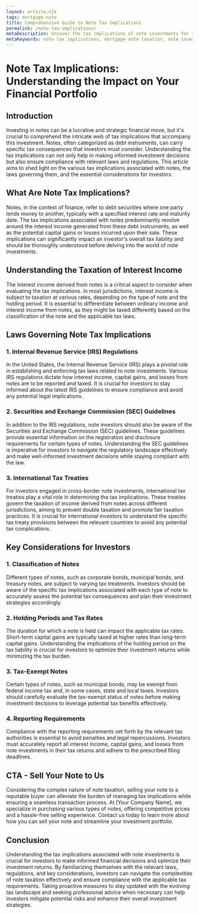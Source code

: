 ```yaml
---
layout: article.njk
tags: mortgage-note
title: Comprehensive Guide to Note Tax Implications
permalink: /note-tax-implications/
metaDescription: Uncover the tax implications of note investments for informed decisions. Grasp interest income, capital gains, and loss implications.
metaKeywords: note tax implications, mortgage note taxation, note investment tax, interest income from notes, capital gains from notes
---
```


# Note Tax Implications: Understanding the Impact on Your Financial Portfolio

## Introduction

Investing in notes can be a lucrative and strategic financial move, but it's crucial to comprehend the intricate web of tax implications that accompany this investment. Notes, often categorized as debt instruments, can carry specific tax consequences that investors must consider. Understanding the tax implications can not only help in making informed investment decisions but also ensure compliance with relevant laws and regulations. This article aims to shed light on the various tax implications associated with notes, the laws governing them, and the essential considerations for investors.

## What Are Note Tax Implications?

Notes, in the context of finance, refer to debt securities where one party lends money to another, typically with a specified interest rate and maturity date. The tax implications associated with notes predominantly revolve around the interest income generated from these debt instruments, as well as the potential capital gains or losses incurred upon their sale. These implications can significantly impact an investor's overall tax liability and should be thoroughly understood before delving into the world of note investments.

## Understanding the Taxation of Interest Income

The interest income derived from notes is a critical aspect to consider when evaluating the tax implications. In most jurisdictions, interest income is subject to taxation at various rates, depending on the type of note and the holding period. It is essential to differentiate between ordinary income and interest income from notes, as they might be taxed differently based on the classification of the note and the applicable tax laws.

## Laws Governing Note Tax Implications

### 1. Internal Revenue Service (IRS) Regulations

In the United States, the Internal Revenue Service (IRS) plays a pivotal role in establishing and enforcing tax laws related to note investments. Various IRS regulations dictate how interest income, capital gains, and losses from notes are to be reported and taxed. It is crucial for investors to stay informed about the latest IRS guidelines to ensure compliance and avoid any potential legal implications.

### 2. Securities and Exchange Commission (SEC) Guidelines

In addition to the IRS regulations, note investors should also be aware of the Securities and Exchange Commission (SEC) guidelines. These guidelines provide essential information on the registration and disclosure requirements for certain types of notes. Understanding the SEC guidelines is imperative for investors to navigate the regulatory landscape effectively and make well-informed investment decisions while staying compliant with the law.

### 3. International Tax Treaties

For investors engaged in cross-border note investments, international tax treaties play a vital role in determining the tax implications. These treaties govern the taxation of income derived from notes across different jurisdictions, aiming to prevent double taxation and promote fair taxation practices. It is crucial for international investors to understand the specific tax treaty provisions between the relevant countries to avoid any potential tax complications.

## Key Considerations for Investors

### 1. Classification of Notes

Different types of notes, such as corporate bonds, municipal bonds, and treasury notes, are subject to varying tax treatments. Investors should be aware of the specific tax implications associated with each type of note to accurately assess the potential tax consequences and plan their investment strategies accordingly.

### 2. Holding Periods and Tax Rates

The duration for which a note is held can impact the applicable tax rates. Short-term capital gains are typically taxed at higher rates than long-term capital gains. Understanding the implications of the holding period on the tax liability is crucial for investors to optimize their investment returns while minimizing the tax burden.

### 3. Tax-Exempt Notes

Certain types of notes, such as municipal bonds, may be exempt from federal income tax and, in some cases, state and local taxes. Investors should carefully evaluate the tax-exempt status of notes before making investment decisions to leverage potential tax benefits effectively.

### 4. Reporting Requirements

Compliance with the reporting requirements set forth by the relevant tax authorities is essential to avoid penalties and legal repercussions. Investors must accurately report all interest income, capital gains, and losses from note investments in their tax returns and adhere to the prescribed filing deadlines.

## CTA - Sell Your Note to Us

Considering the complex nature of note taxation, selling your note to a reputable buyer can alleviate the burden of managing tax implications while ensuring a seamless transaction process. At [Your Company Name], we specialize in purchasing various types of notes, offering competitive prices and a hassle-free selling experience. Contact us today to learn more about how you can sell your note and streamline your investment portfolio.

## Conclusion

Understanding the tax implications associated with note investments is crucial for investors to make informed financial decisions and optimize their investment returns. By familiarizing themselves with the relevant laws, regulations, and key considerations, investors can navigate the complexities of note taxation effectively and ensure compliance with the applicable tax requirements. Taking proactive measures to stay updated with the evolving tax landscape and seeking professional advice when necessary can help investors mitigate potential risks and enhance their overall investment strategies.
